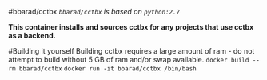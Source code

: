 #bbarad/cctbx
*`bbarad/cctbx` is based on `python:2.7`*

**This container installs and sources cctbx for any projects that use cctbx as a backend.**

#Building it yourself 
Building cctbx requires a large amount of ram - do not attempt to build without 5 GB of ram and/or swap available.
`docker build --rm bbarad/cctbx`
`docker run -it bbarad/cctbx /bin/bash`